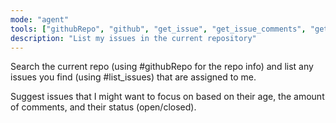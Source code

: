 ```yaml
---
mode: "agent"
tools: ["githubRepo", "github", "get_issue", "get_issue_comments", "get_me", "list_issues"]
description: "List my issues in the current repository"
---
```


Search the current repo (using #githubRepo for the repo info) and list any issues you find (using #list_issues) that are assigned to me.

Suggest issues that I might want to focus on based on their age, the amount of comments, and their status (open/closed).
